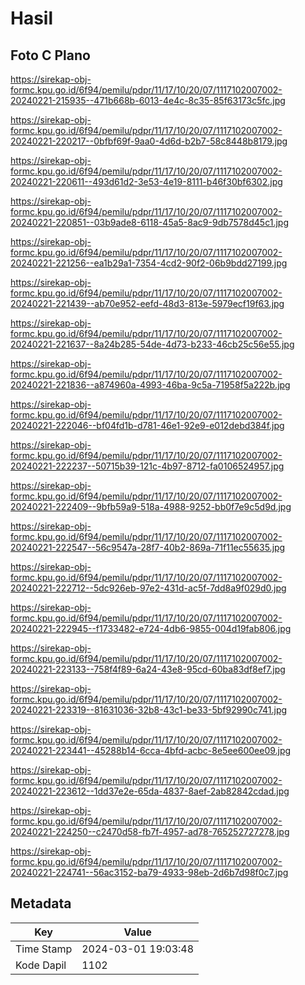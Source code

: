 # Hasil

## Foto C Plano

https://sirekap-obj-formc.kpu.go.id/6f94/pemilu/pdpr/11/17/10/20/07/1117102007002-20240221-215935--471b668b-6013-4e4c-8c35-85f63173c5fc.jpg

https://sirekap-obj-formc.kpu.go.id/6f94/pemilu/pdpr/11/17/10/20/07/1117102007002-20240221-220217--0bfbf69f-9aa0-4d6d-b2b7-58c8448b8179.jpg

https://sirekap-obj-formc.kpu.go.id/6f94/pemilu/pdpr/11/17/10/20/07/1117102007002-20240221-220611--493d61d2-3e53-4e19-8111-b46f30bf6302.jpg

https://sirekap-obj-formc.kpu.go.id/6f94/pemilu/pdpr/11/17/10/20/07/1117102007002-20240221-220851--03b9ade8-6118-45a5-8ac9-9db7578d45c1.jpg

https://sirekap-obj-formc.kpu.go.id/6f94/pemilu/pdpr/11/17/10/20/07/1117102007002-20240221-221256--ea1b29a1-7354-4cd2-90f2-06b9bdd27199.jpg

https://sirekap-obj-formc.kpu.go.id/6f94/pemilu/pdpr/11/17/10/20/07/1117102007002-20240221-221439--ab70e952-eefd-48d3-813e-5979ecf19f63.jpg

https://sirekap-obj-formc.kpu.go.id/6f94/pemilu/pdpr/11/17/10/20/07/1117102007002-20240221-221637--8a24b285-54de-4d73-b233-46cb25c56e55.jpg

https://sirekap-obj-formc.kpu.go.id/6f94/pemilu/pdpr/11/17/10/20/07/1117102007002-20240221-221836--a874960a-4993-46ba-9c5a-71958f5a222b.jpg

https://sirekap-obj-formc.kpu.go.id/6f94/pemilu/pdpr/11/17/10/20/07/1117102007002-20240221-222046--bf04fd1b-d781-46e1-92e9-e012debd384f.jpg

https://sirekap-obj-formc.kpu.go.id/6f94/pemilu/pdpr/11/17/10/20/07/1117102007002-20240221-222237--50715b39-121c-4b97-8712-fa0106524957.jpg

https://sirekap-obj-formc.kpu.go.id/6f94/pemilu/pdpr/11/17/10/20/07/1117102007002-20240221-222409--9bfb59a9-518a-4988-9252-bb0f7e9c5d9d.jpg

https://sirekap-obj-formc.kpu.go.id/6f94/pemilu/pdpr/11/17/10/20/07/1117102007002-20240221-222547--56c9547a-28f7-40b2-869a-71f11ec55635.jpg

https://sirekap-obj-formc.kpu.go.id/6f94/pemilu/pdpr/11/17/10/20/07/1117102007002-20240221-222712--5dc926eb-97e2-431d-ac5f-7dd8a9f029d0.jpg

https://sirekap-obj-formc.kpu.go.id/6f94/pemilu/pdpr/11/17/10/20/07/1117102007002-20240221-222945--f1733482-e724-4db6-9855-004d19fab806.jpg

https://sirekap-obj-formc.kpu.go.id/6f94/pemilu/pdpr/11/17/10/20/07/1117102007002-20240221-223133--758f4f89-6a24-43e8-95cd-60ba83df8ef7.jpg

https://sirekap-obj-formc.kpu.go.id/6f94/pemilu/pdpr/11/17/10/20/07/1117102007002-20240221-223319--81631036-32b8-43c1-be33-5bf92990c741.jpg

https://sirekap-obj-formc.kpu.go.id/6f94/pemilu/pdpr/11/17/10/20/07/1117102007002-20240221-223441--45288b14-6cca-4bfd-acbc-8e5ee600ee09.jpg

https://sirekap-obj-formc.kpu.go.id/6f94/pemilu/pdpr/11/17/10/20/07/1117102007002-20240221-223612--1dd37e2e-65da-4837-8aef-2ab82842cdad.jpg

https://sirekap-obj-formc.kpu.go.id/6f94/pemilu/pdpr/11/17/10/20/07/1117102007002-20240221-224250--c2470d58-fb7f-4957-ad78-765252727278.jpg

https://sirekap-obj-formc.kpu.go.id/6f94/pemilu/pdpr/11/17/10/20/07/1117102007002-20240221-224741--56ac3152-ba79-4933-98eb-2d6b7d98f0c7.jpg


## Metadata

| Key        | Value               |
| ---------- | ------------------- |
| Time Stamp | 2024-03-01 19:03:48 |
| Kode Dapil | 1102                |



